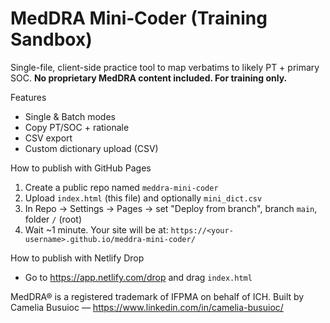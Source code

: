 # MedDRA Mini‑Coder (Training Sandbox)

Single-file, client-side practice tool to map verbatims to likely PT + primary SOC.
**No proprietary MedDRA content included. For training only.**

Features
- Single & Batch modes
- Copy PT/SOC + rationale
- CSV export
- Custom dictionary upload (CSV)

How to publish with GitHub Pages
1) Create a public repo named `meddra-mini-coder`
2) Upload `index.html` (this file) and optionally `mini_dict.csv`
3) In Repo → Settings → Pages → set "Deploy from branch", branch `main`, folder `/` (root)
4) Wait ~1 minute. Your site will be at: `https://<your-username>.github.io/meddra-mini-coder/`

How to publish with Netlify Drop
- Go to https://app.netlify.com/drop and drag `index.html`

MedDRA® is a registered trademark of IFPMA on behalf of ICH.
Built by Camelia Busuioc — https://www.linkedin.com/in/camelia-busuioc/
